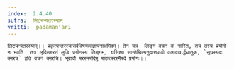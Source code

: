 ```yaml
---
index:  2.4.40
sutra:  लिट्यन्यतरस्याम्
vritti:  padamanjari
---
```


	लिट्यन्यतरस्याम्।। प्रकृत्यन्तरस्यासर्वविषयत्वज्ञापनार्थमिदम्। तेन यत्र  लिङ्गं वचनं वा नास्ति, तत्र तस्य प्रयोगो न भवति। तत्र लृदित्करणं लुङि प्रयोगस्य लिङ्गम्, घसिश्च सान्तेष्वित्यनुदात्तपाठो वलादावार्द्धधातुक, `सृघस्यदः क्मरच्` इति वचनं क्मरचि। भूवादौ परस्मपदिषु पाठात्परस्मैपदे प्रयोगः।।
